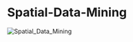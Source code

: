 # Spatial-Data-Mining
![Spatial_Data_Mining](https://github.com/sharof4us/Spatial-Data-Mining/assets/61244871/fcdf90ad-b42e-4f76-8924-956ee5150c4c)
